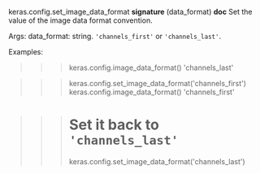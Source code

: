 keras.config.set_image_data_format
__signature__
(data_format)
__doc__
Set the value of the image data format convention.

Args:
    data_format: string. `'channels_first'` or `'channels_last'`.

Examples:

>>> keras.config.image_data_format()
'channels_last'

>>> keras.config.set_image_data_format('channels_first')
>>> keras.config.image_data_format()
'channels_first'

>>> # Set it back to `'channels_last'`
>>> keras.config.set_image_data_format('channels_last')
